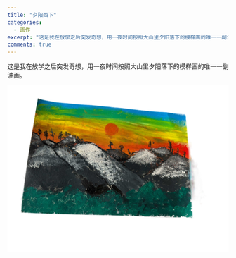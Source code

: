 ```yaml
---
title: "夕阳西下"
categories:
  - 画作
excerpt: "这是我在放学之后突发奇想，用一夜时间按照大山里夕阳落下的模样画的唯一一副油画。"
comments: true
---
```


这是我在放学之后突发奇想，用一夜时间按照大山里夕阳落下的模样画的唯一一副油画。

![夕阳西下](/assets/images/sunset.jpg)
